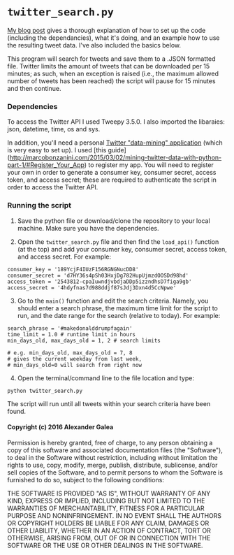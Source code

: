 # `twitter_search.py`

[My blog post](https://galeascience.wordpress.com/2016/03/18/collecting-twitter-data-with-python/) gives a thorough explanation of how to set up the code (including the dependancies), what it's doing, and an example how to use the resulting tweet data.  I've also included the basics below.

This program will search for tweets and save them to a .JSON formatted file. Twitter limits the amount of tweets that can be downloaded per 15 minutes; as such, when an exception is raised (i.e., the maximum allowed number of tweets has been reached) the script will pause for 15 minutes and then continue.


### Dependencies

To access the Twitter API I used Tweepy 3.5.0.  I also imported the libaraies: json, datetime, time, os and sys.

In addition, you'll need a personal [Twitter "data-mining" application](https://apps.twitter.com/) (which is very easy to set up). I used [this guide] (http://marcobonzanini.com/2015/03/02/mining-twitter-data-with-python-part-1/#Register_Your_App) to register my app. You will need to register your own in order to generate a consumer key, consumer secret, access token, and access secret; these are required to authenticate the script in order to access the Twitter API.


### Running the script

1) Save the python file or download/clone the repository to your local machine.  Make sure you have the dependencies.

2) Open the `twitter_search.py` file and then find the `load_api()` function (at the top) and add your consumer key, consumer secret, access token, and access secret.  For example:
```
consumer_key = '189YcjF4IUzF156RGNGNucDD8'
consumer_secret = 'd7HY36s4pSh03HxjDg782HupUjmzdOOSDd98hd'
access_token = '2543812-cpaIuwndjvbdjaDDp5izzndhsD7figa9gb'
access_secret = '4hdyfnas7d988ddjf87sJdj3Dxn4d5CcNpwe'
```

3) Go to the `main()` function and edit the search criteria. Namely, you should enter a search phrase, the maximum time limit for the script to run, and the date range for the search (relative to today). For example:
```
search_phrase = '#makedonalddrumpfagain'
time_limit = 1.0 # runtime limit in hours
min_days_old, max_days_old = 1, 2 # search limits

# e.g. min_days_old, max_days_old = 7, 8
# gives the current weekday from last week,
# min_days_old=0 will search from right now
```

4) Open the terminal/command line to the file location and type: 
```
python twitter_search.py
```
The script will run until all tweets within your search criteria have been found.


#### Copyright (c) 2016 Alexander Galea 
Permission is hereby granted, free of charge, to any person obtaining a copy of this software and associated documentation files (the "Software"), to deal in the Software without restriction, including without limitation the rights to use, copy, modify, merge, publish, distribute, sublicense, and/or sell copies of the Software, and to permit persons to whom the Software is furnished to do so, subject to the following conditions:

THE SOFTWARE IS PROVIDED "AS IS", WITHOUT WARRANTY OF ANY KIND, EXPRESS OR IMPLIED, INCLUDING BUT NOT LIMITED TO THE WARRANTIES OF MERCHANTABILITY, FITNESS FOR A PARTICULAR PURPOSE AND NONINFRINGEMENT. IN NO EVENT SHALL THE AUTHORS OR COPYRIGHT HOLDERS BE LIABLE FOR ANY CLAIM, DAMAGES OR OTHER LIABILITY, WHETHER IN AN ACTION OF CONTRACT, TORT OR OTHERWISE, ARISING FROM, OUT OF OR IN CONNECTION WITH THE SOFTWARE OR THE USE OR OTHER DEALINGS IN THE SOFTWARE.
